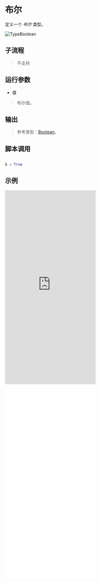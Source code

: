# 布尔 
定义一个 *布尔* 类型。


![TypeBoolean](./images/01.png ':size=90%')

## 子流程
> 不支持


## 运行参数

* 值
> 布尔值。

## 输出

> 参考类型：[Boolean](./types/Boolean.md)。
    

## 脚本调用

```python

b = True

```

## 示例


<iframe type="text/html" height="640px" src="https://www.youtube.com/embed/x72VHOtzHKg" frameborder="0"></iframe>

<iframe src="//player.bilibili.com/player.html?bvid=BV1bBkjYgEJm&page=1&autoplay=0" height='640px' scrolling="no" frameborder="no" framespacing="0" allowfullscreen="true"></iframe>